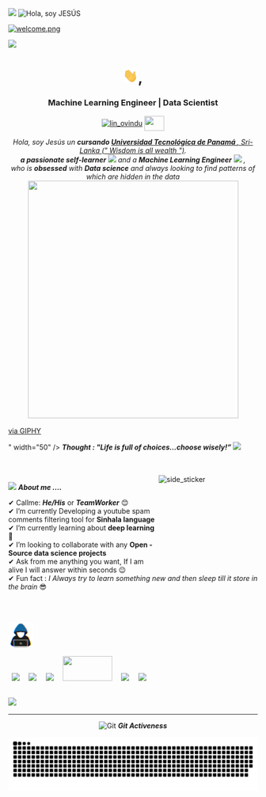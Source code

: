
<img src="https://user-images.githubusercontent.com/73097560/115834477-dbab4500-a447-11eb-908a-139a6edaec5c.gif">


  <img src=" https://i.postimg.cc/Vv5ZJbwV/welcome.png(https://postimg.cc/bSc9Mrsx)" alt=" Hola, soy JESÚS" style="margin-left: auto; margin-right: auto;">

   [![welcome.png](https://i.postimg.cc/Vv5ZJbwV/welcome.png)](https://postimg.cc/bSc9Mrsx)

<img src="https://user-images.githubusercontent.com/73097560/115834477-dbab4500-a447-11eb-908a-139a6edaec5c.gif">
    
  <h1 align="center"> <img src="https://raw.githubusercontent.com/ABSphreak/ABSphreak/master/gifs/Hi.gif" width="30px">, </h1>
  <h3 align="center">Machine Learning Engineer | Data Scientist </h3>
  <p align="center">
  <a href="https://www.linkedin.com/in/jes%C3%BAs-aldeano-879659263/" target="blank"><img align="center" src="https://image.flaticon.com/icons/png/128/174/174857.png" alt="lin_ovindu" height="30" width="40" /></a>  
   <a href = "Jesús: jesusaldeano0710@gmail.com"><img align="center" src="https://seeklogo.com/images/G/gmail-new-2020-logo-32DBE11BB4-seeklogo.com.png" height="30" width="40" /></a>
  </p>
  </p>

  <p align="center">
    <em>
      Hola, soy Jesús un <b> cursando  </b> <a href="https://utp.ac.pa/"> <b> Universidad Tecnológica de Panamá </b>, Sri-Lanka (" Wisdom is all wealth ")</a>. <br>
      <b>a passionate self-learner</b> <img src="https://github.com/TheDudeThatCode/TheDudeThatCode/blob/master/Assets/Developer.gif" width="30px"> and a <b>Machine Learning Engineer</b>&nbsp;<img src="https://github.com/TheDudeThatCode/TheDudeThatCode/blob/master/Assets/Designer.gif" width="36px">&nbsp,<br>who is <b>obsessed</b>
      with <b>Data science</b> and always looking to find patterns of which are hidden in the data 
    </em> 
    <br>
    <img src="<iframe src="https://giphy.com/embed/yALcFbrKshfoY" width="425" height="480" frameBorder="0" class="giphy-embed" allowFullScreen></iframe><p><a href="https://giphy.com/gifs/movie-cute-yALcFbrKshfoY">via GIPHY</a></p>" width="50" /> <b><i align="center">Thought : "Life is full of choices…choose wisely!”</i></b> <img src="https://media.giphy.com/media/qjqUcgIyRjsl2/giphy.gif" width="50" />
  </p>
  <br><br>
  <img align="right" width=200px height=200px alt="side_sticker" src="https://media.giphy.com/media/TEnXkcsHrP4YedChhA/giphy.gif" />
  
  <img src="https://media.giphy.com/media/iY8CRBdQXODJSCERIr/giphy.gif" width="30px">&nbsp;***About me ....***
  
  ✔ Callme: ***He/His*** or ***TeamWorker*** 😊 <br>
  ✔ I’m currently Developing a youtube spam comments filtering tool for **Sinhala language**<br>
  ✔ I’m currently learning about **deep learning**🥰<br>
  ✔ I’m looking to collaborate with any **Open - Source data science projects**<br>
  ✔ Ask from me anything you want, If I am alive I will answer within seconds 😉<br>
  ✔ Fun fact : *I Always try to learn something new and then sleep till it store in the brain* 😎<br><br><br><br>
   

  
<img src="https://github.com/0xAbdulKhalid/0xAbdulKhalid/raw/main/assets/mdImages/about_me.gif" width="50px">
<p align="left">
  <code> <img height="50" src="https://img.shields.io/badge/Python%20-%2314354C.svg?style=for-the-badge&logo=python&logoColor=white"> </code>
  <code> <img height="50" src="https://www.vectorlogo.zone/logos/jupyter/jupyter-ar21.svg"> </code>
  <code> <img height="50" src="https://www.vectorlogo.zone/logos/mysql/mysql-ar21.svg"> </code>
  <code> <img height="50" src="https://matplotlib.org/2.2.5/_images/sphx_glr_logos2_001.png" width='100'> </code>
  <code> <img height="50" src="https://upload.wikimedia.org/wikipedia/commons/thumb/e/ed/Pandas_logo.svg/768px-Pandas_logo.svg.png"> </code>
  <code> <img height="50" src="https://www.vectorlogo.zone/logos/pocoo_flask/pocoo_flask-ar21.svg"> </code>
   
  <code> <img height="50" src="https://www.vectorlogo.zone/logos/numpy/numpy-ar21.svg"> </code>
  <hr>
  
  <p align="center">
 <img src="https://media.giphy.com/media/W5eoZHPpUx9sapR0eu/giphy.gif" width="30px" alt="Git"/>&nbsp;<i><b>Git Activeness</b></i></p>
 
 <div align="center">
  <img  src="https://github.com/1999AZZAR/1999AZZAR/blob/main/resources/img/grid-snake.svg"
       alt="snake" /></a>
